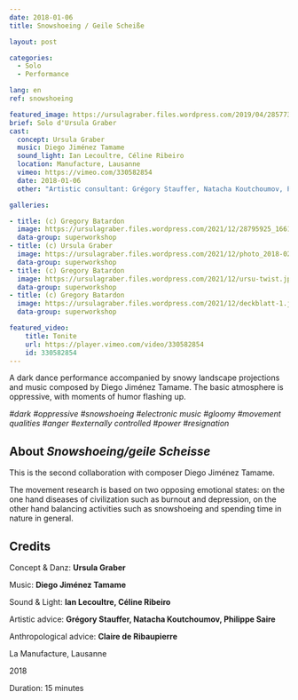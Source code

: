 ```yaml
---
date: 2018-01-06
title: Snowshoeing / Geile Scheiße

layout: post

categories:
  - Solo
  - Performance

lang: en
ref: snowshoeing

featured_image: https://ursulagraber.files.wordpress.com/2019/04/28577317_1661689210563567_5089443036379742208_o1.jpg?w=500&fit=crop
brief: Solo d'Ursula Graber
cast:
  concept: Ursula Graber
  music: Diego Jiménez Tamame
  sound_light: Ian Lecoultre, Céline Ribeiro
  location: Manufacture, Lausanne
  vimeo: https://vimeo.com/330582854
  date: 2018-01-06
  other: "Artistic consultant: Grégory Stauffer, Natacha Koutchoumov, Philippe Saire. Anthropological consultant: Claire de Ribaupierre"

galleries:

- title: (c) Gregory Batardon
  image: https://ursulagraber.files.wordpress.com/2021/12/28795925_1661689130563575_3667113536263290880_o.jpg?w=1024&fit=crop
  data-group: superworkshop
- title: (c) Ursula Graber
  image: https://ursulagraber.files.wordpress.com/2021/12/photo_2018-02-12_17-50-50.jpg?w=2500&fit=crop
  data-group: superworkshop
- title: (c) Gregory Batardon
  image: https://ursulagraber.files.wordpress.com/2021/12/ursu-twist.jpg?w=1024&fit=crop
  data-group: superworkshop
- title: (c) Gregory Batardon
  image: https://ursulagraber.files.wordpress.com/2021/12/deckblatt-1.jpg?w=2000&fit=crop
  data-group: superworkshop

featured_video:
    title: Tonite
    url: https://player.vimeo.com/video/330582854
    id: 330582854
---
```


<!-- explore this: https://vimeo.com/api/oembed.json?url=http%3A//vimeo.com/330582854 -->


A dark dance performance accompanied by snowy landscape projections and music composed by Diego Jiménez Tamame. The basic atmosphere is oppressive, with moments of humor flashing up.

*#dark #oppressive #snowshoeing #electronic music #gloomy #movement qualities #anger #externally controlled #power #resignation*


<!--plop-->
## About *Snowshoeing/geile Scheisse*

This is the second collaboration with composer Diego Jiménez Tamame.

The movement research is based on two opposing emotional states: on the one hand diseases of civilization such as burnout and depression, on the other hand balancing activities such as snowshoeing and spending time in nature in general.



<!--plop-->

## Credits


Concept & Danz: **Ursula Graber**

Music: **Diego Jiménez Tamame**

Sound & Light: **Ian Lecoultre, Céline Ribeiro**

Artistic advice: **Grégory Stauffer, Natacha Koutchoumov, Philippe Saire**

Anthropological advice: **Claire de Ribaupierre**

La Manufacture, Lausanne

2018

Duration: 15 minutes

<!--[![Snowshoeing / Geile Scheiße](https://i.vimeocdn.com/video/775684724_640.jpg)](https://player.vimeo.com/video/330582854)-->
